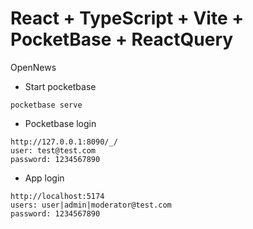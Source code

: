 # React + TypeScript + Vite + PocketBase + ReactQuery

OpenNews

- Start pocketbase
```
pocketbase serve
```

- Pocketbase login
```
http://127.0.0.1:8090/_/
user: test@test.com
password: 1234567890
```

- App login
```
http://localhost:5174
users: user|admin|moderator@test.com
password: 1234567890
```